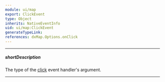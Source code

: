 ```yaml
---
module: ui/map
export: ClickEvent
type: Object
inherits: NativeEventInfo
uid: ui/map:ClickEvent
generateTypeLink: 
references: dxMap.Options.onClick
---
```

---
##### shortDescription
The type of the [click]({basewidgetpath}/Events/#click) event handler's argument.

---
<!-- Description goes here -->